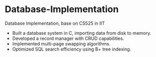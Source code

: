 # Database-Implementation
Database Implementation, base on CS525 in IIT

- Built a database system in C, importing data from disk to memory. 
- Developed a record manager with CRUD capabilities. 
- Implemented multi-page swapping algorithms. 
- Optimized SQL search efficiency using B+ tree indexing.
